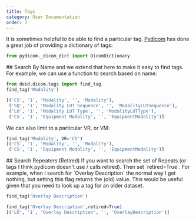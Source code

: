 ```yaml
---
title: Tags
category: User Documentation
order: 7
---
```


It is sometimes helpful to be able to find a particular tag. [Pydicom](https://www.github.com/pydicom/pydicom) 
has done a great job of providing a dictionary of tags:

```python
from pydicom._dicom_dict import DicomDictionary
```

<a id="search-by-name">
## Search By Name
and we extend that here to make it easy to find tags. For example, 
we can use a function to search based on name:

```python
from deid.dicom.tags import find_tag
find_tag('Modality')

[('CS', '1', 'Modality', '', 'Modality'),
 ('SQ', '1', 'Modality LUT Sequence', '', 'ModalityLUTSequence'),
 ('LO', '1', 'Modality LUT Type', '', 'ModalityLUTType'),
 ('CS', '1', 'Equipment Modality', '', 'EquipmentModality')]
```

We can also limit to a particular VR, or VM:

```python
find_tag('Modality', VR='CS')
[('CS', '1', 'Modality', '', 'Modality'),
 ('CS', '1', 'Equipment Modality', '', 'EquipmentModality')]
```

<a id="search-repeaters">
## Search Repeaters (Retired)
If you want to search the set of Repeats (or tags I think pydicom doesn't use / calls retired). 
Then set `retired=True`. For example, when I search for `Overlay Description` the normal 
way I get nothing, but setting this flag returns the (old) value. This would be useful 
given that you need to look up a tag for an older dataset.

```python
find_tag('Overlay Description')

find_tag('Overlay Description',retired=True)
[('LO', '1', 'Overlay Description', '', 'OverlayDescription')]
```
